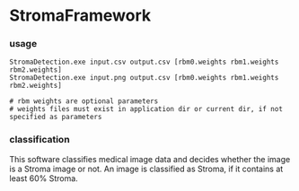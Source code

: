StromaFramework
===============

### usage

```
StromaDetection.exe input.csv output.csv [rbm0.weights rbm1.weights rbm2.weights]
StromaDetection.exe input.png output.csv [rbm0.weights rbm1.weights rbm2.weights]

# rbm weights are optional parameters
# weights files must exist in application dir or current dir, if not specified as parameters
```

### classification

This software classifies medical image data and decides whether the image is a Stroma image or not. An image is classified as Stroma, if it contains at least 60% Stroma.
